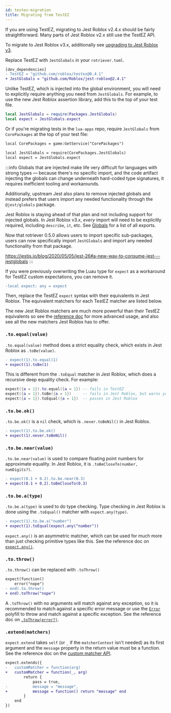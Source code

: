 ```yaml
---
id: testez-migration
title: Migrating from TestEZ
---
```


If you are using TestEZ, migrating to Jest Roblox v2.4.x should be fairly straightforward. Many parts of Jest Roblox v2.x still use the TestEZ API.

To migrate to Jest Roblox v3.x, additionally see [upgrading to Jest Roblox v3](upgrading-to-jest3).

Replace TestEZ with `JestGlobals` in your `rotriever.toml`.
```diff title="rotriever.toml"
[dev_dependencies]
- TestEZ = "github.com/roblox/testez@0.4.1"
+ JestGlobals = "github.com/Roblox/jest-roblox@2.4.1"
```

Unlike TestEZ, which is injected into the global environment, you will need to explicitly require anything you need from `JestGlobals`. For example, to use the new Jest Roblox assertion library, add this to the top of your test file.
```lua
local JestGlobals = require(Packages.JestGlobals)
local expect = JestGlobals.expect
```

Or if you're migrating tests in the `lua-apps` repo, require `JestGlobals` from `CorePackages` at the top of your test file:
```diff
local CorePackages = game:GetService("CorePackages")

local JestGlobals = require(CorePackages.JestGlobals)
local expect = JestGlobals.expect
```

:::info
Globals that are injected make life very difficult for languages with strong types — because there's no specific import, and the code artifact injecting the globals can change underneath hard-coded type signatures, it requires inefficient tooling and workarounds.

Additionally, upstream Jest also plans to remove injected globals and instead prefers that users import any needed functionality through the `@jest/globals` package.

Jest Roblox is staying ahead of that plan and not including support for injected globals. In Jest Roblox v3.x, _every_ import will need to be explicitly required, including `describe`, `it`, etc. See [Globals](api) for a list of all exports.

Now that rotriever 0.5.0 allows users to import specific sub-packages, users can now specifically import `JestGlobals` and import any needed functionality from that package.

https://jestjs.io/blog/2020/05/05/jest-26#a-new-way-to-consume-jest---jestglobals
:::


If you were previously overwriting the Luau type for `expect` as a workaround for TestEZ custom expectations, you can remove it.
```diff
-local expect: any = expect
```

Then, replace the TestEZ `expect` syntax with their equivalents in Jest Roblox. The equivalent matchers for each TestEZ matcher are listed below.

The new Jest Roblox matchers are much more powerful than their TestEZ equivalents so see the [reference doc](expect) for more advanced usage, and also see all the new matchers Jest Roblox has to offer.

### `.to.equal(value)`

`.to.equal(value)` method does a strict equality check, which exists in Jest Roblox as `.toBe(value)`.
```diff
- expect(1).to.equal(1)
+ expect(1).toBe(1)
```

This is different from the `.toEqual` matcher in Jest Roblox, which does a recursive deep equality check. For example:
```lua
expect({a = 1}).to.equal({a = 1}) -- fails in TestEZ
expect({a = 1}).toBe({a = 1})     -- fails in Jest Roblox, but warns you
expect({a = 1}).toEqual({a = 1})  -- passes in Jest Roblox
```

### `.to.be.ok()`

`.to.be.ok()` is a `nil` check, which is `.never.toBeNil()` in Jest Roblox.
```diff
- expect(1).to.be.ok()
+ expect(1).never.toBeNil()
```

### `.to.be.near(value)`
`.to.be.near(value)` is used to compare floating point numbers for approximate equality. In Jest Roblox, it is `.toBeCloseTo(number, numDigits?)`.
```diff
- expect(0.1 + 0.2).to.be.near(0.3)
+ expect(0.1 + 0.2).toBeCloseTo(0.3)
```

### `.to.be.a(type)`
`.to.be.a(type)` is used to do type checking. Type checking in Jest Roblox is done using the `.toEqual()` matcher with `expect.any(type)`.
```diff
- expect(1).to.be.a("number")
+ expect(1).toEqual(expect.any("number"))
```

`expect.any()` is an asymmetric matcher, which can be used for much more than just checking primitive types like this. See the reference doc on [`expect.any()`](expect#expectanytypename--prototype).

### `.to.throw()`
`.to.throw()` can be replaced with `.toThrow()`
```diff
expect(function()
	error("nope")
- end).to.throw()
+ end).toThrow("nope")
```

A `.toThrow()` with no arguments will match against any exception, so it is recommended to match against a specific error message or use the [`Error`](expect#error) polyfill to throw and match against a specific exception. See the reference doc on [`.toThrow(error?)`](expect#tothrowerror).

### `.extend(matchers)`
`expect.extend` takes `self` (or `_` if the `matcherContext` isn't needed) as its first argument and the `message` property in the return value must be a function. See the reference doc on the [custom matcher API](expect#custom-matchers-api).
```diff
expect.extends({
-	customMatcher = function(arg)
+	customMatcher = function(_, arg)
		return {
			pass = true,
-			message = "message",
+			message = function() return "message" end
		}
	end
})
```
